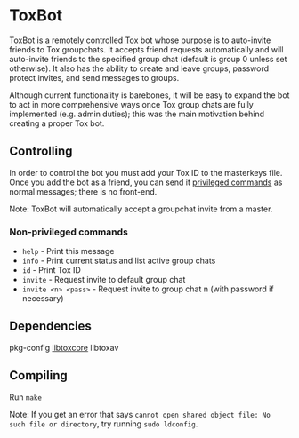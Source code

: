 # ToxBot
ToxBot is a remotely controlled [Tox](https://tox.im) bot whose purpose is to auto-invite friends to Tox groupchats. It accepts friend requests automatically and will auto-invite friends to the specified group chat (default is group 0 unless set otherwise). It also has the ability to create and leave groups, password protect invites, and send messages to groups.

Although current functionality is barebones, it will be easy to expand the bot to act in more comprehensive ways once Tox group chats are fully implemented (e.g. admin duties); this was the main motivation behind creating a proper Tox bot.

## Controlling
In order to control the bot you must add your Tox ID to the masterkeys file. Once you add the bot as a friend, you can send it [privileged commands](https://github.com/JFreegman/ToxBot/blob/master/commands.txt) as normal messages; there is no front-end.

Note: ToxBot will automatically accept a groupchat invite from a master.

### Non-privileged commands
* `help` - Print this message
* `info` - Print current status and list active group chats
* `id` - Print Tox ID
* `invite` - Request invite to default group chat
* `invite <n> <pass>` - Request invite to group chat n (with password if necessary)

## Dependencies
pkg-config
[libtoxcore](https://github.com/irungentoo/toxcore)
libtoxav

## Compiling
Run `make`

Note: If you get an error that says `cannot open shared object file: No such file or directory`, try running `sudo ldconfig`.
